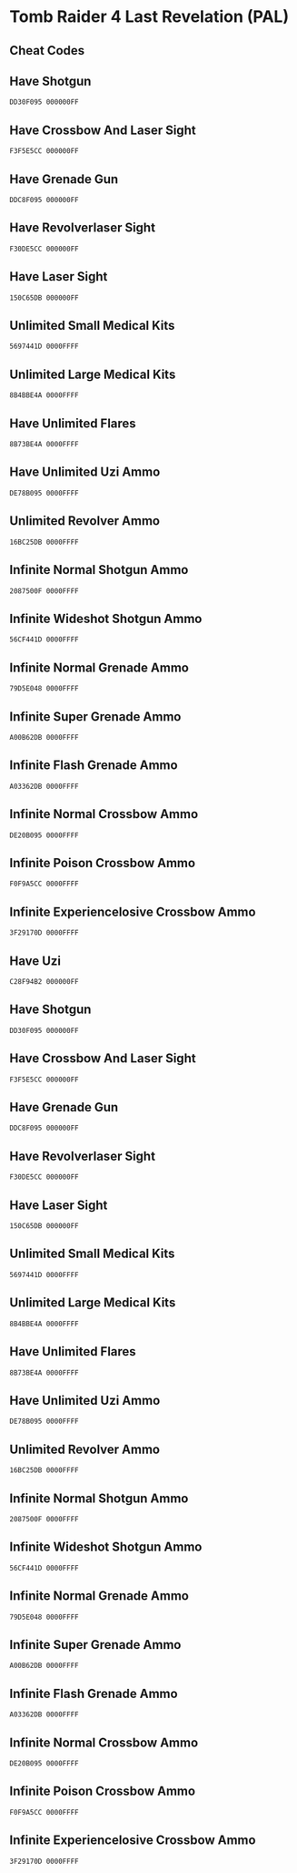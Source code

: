# Tomb Raider 4 Last Revelation (PAL)

## Cheat Codes

## Have Shotgun

```
DD30F095 000000FF

```

## Have Crossbow And Laser Sight

```
F3F5E5CC 000000FF

```

## Have Grenade Gun

```
DDC8F095 000000FF

```

## Have Revolverlaser Sight

```
F30DE5CC 000000FF

```

## Have Laser Sight

```
150C65DB 000000FF

```

## Unlimited Small Medical Kits

```
5697441D 0000FFFF

```

## Unlimited Large Medical Kits

```
8B4BBE4A 0000FFFF

```

## Have Unlimited Flares

```
8B73BE4A 0000FFFF

```

## Have Unlimited Uzi Ammo

```
DE78B095 0000FFFF

```

## Unlimited Revolver Ammo

```
16BC25DB 0000FFFF

```

## Infinite Normal Shotgun Ammo

```
2087500F 0000FFFF

```

## Infinite Wideshot Shotgun Ammo

```
56CF441D 0000FFFF

```

## Infinite Normal Grenade Ammo

```
79D5E048 0000FFFF

```

## Infinite Super Grenade Ammo

```
A00B62DB 0000FFFF

```

## Infinite Flash Grenade Ammo

```
A03362DB 0000FFFF

```

## Infinite Normal Crossbow Ammo

```
DE20B095 0000FFFF

```

## Infinite Poison Crossbow Ammo

```
F0F9A5CC 0000FFFF

```

## Infinite Experiencelosive Crossbow Ammo

```
3F29170D 0000FFFF

```

## Have Uzi

```
C28F94B2 000000FF

```

## Have Shotgun

```
DD30F095 000000FF

```

## Have Crossbow And Laser Sight

```
F3F5E5CC 000000FF

```

## Have Grenade Gun

```
DDC8F095 000000FF

```

## Have Revolverlaser Sight

```
F30DE5CC 000000FF

```

## Have Laser Sight

```
150C65DB 000000FF

```

## Unlimited Small Medical Kits

```
5697441D 0000FFFF

```

## Unlimited Large Medical Kits

```
8B4BBE4A 0000FFFF

```

## Have Unlimited Flares

```
8B73BE4A 0000FFFF

```

## Have Unlimited Uzi Ammo

```
DE78B095 0000FFFF

```

## Unlimited Revolver Ammo

```
16BC25DB 0000FFFF

```

## Infinite Normal Shotgun Ammo

```
2087500F 0000FFFF

```

## Infinite Wideshot Shotgun Ammo

```
56CF441D 0000FFFF

```

## Infinite Normal Grenade Ammo

```
79D5E048 0000FFFF

```

## Infinite Super Grenade Ammo

```
A00B62DB 0000FFFF

```

## Infinite Flash Grenade Ammo

```
A03362DB 0000FFFF

```

## Infinite Normal Crossbow Ammo

```
DE20B095 0000FFFF

```

## Infinite Poison Crossbow Ammo

```
F0F9A5CC 0000FFFF

```

## Infinite Experiencelosive Crossbow Ammo

```
3F29170D 0000FFFF

```

